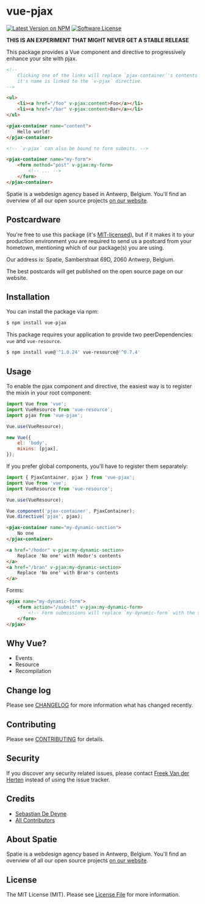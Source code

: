 # vue-pjax

[![Latest Version on NPM](https://img.shields.io/npm/v/vue-pjax.svg?style=flat-square)](https://npmjs.com/package/vue-pjax)
[![Software License](https://img.shields.io/badge/license-MIT-brightgreen.svg?style=flat-square)](LICENSE.md)

**THIS IS AN EXPERIMENT THAT MIGHT NEVER GET A STABLE RELEASE**

This package provides a Vue component and directive to progressively enhance your site with pjax.

```html
<!--
    Clicking one of the links will replace `pjax-container`'s contents since
    it's name is linked to the `v-pjax` directive.
-->

<ul>
    <li><a href="/foo" v-pjax:content>Foo</a></li>
    <li><a href="/bar" v-pjax:content>Bar</a></li>
</ul>

<pjax-container name="content">
    Hello world!
</pjax-container>

<!-- `v-pjax` can also be bound to form submits. -->

<pjax-container name="my-form">
    <form method="post" v-pjax:my-form>
        <!-- ... -->
    </form>
</pjax-container>
```

Spatie is a webdesign agency based in Antwerp, Belgium. You'll find an overview of all our open source projects [on our website](https://spatie.be/opensource).

## Postcardware

You're free to use this package (it's [MIT-licensed](LICENSE.md)), but if it makes it to your production environment you are required to send us a postcard from your hometown, mentioning which of our package(s) you are using.

Our address is: Spatie, Samberstraat 69D, 2060 Antwerp, Belgium.

The best postcards will get published on the open source page on our website.

## Installation

You can install the package via npm:

```bash
$ npm install vue-pjax
```

This package requires your application to provide two peerDependencies: `vue` and `vue-resource`.

```bash
$ npm install vue@'^1.0.24' vue-resource@'^0.7.4'
```

## Usage

To enable the pjax component and directive, the easiest way is to register the mixin in your root component:

```js
import Vue from 'vue';
import VueResource from 'vue-resource';
import pjax from 'vue-pjax';

Vue.use(VueResource);

new Vue({
    el: 'body',
    mixins: [pjax],
});
```

If you prefer global components, you'll have to register them separately:

```js
import { PjaxContainer, pjax } from 'vue-pjax';
import Vue from 'vue';
import VueResource from 'vue-resource';

Vue.use(VueResource);

Vue.component('pjax-container', PjaxContainer);
Vue.directive('pjax', pjax);
```



```html
<pjax-container name="my-dynamic-section">
    No one
</pjax-container>
```

```html
<a href="/hodor" v-pjax:my-dynamic-section>
    Replace 'No one' with Hodor's contents
</a>
<a href="/bran" v-pjax:my-dynamic-section>
    Replace 'No one' with Bran's contents
</a>
```

Forms:

```html
<pjax name="my-dynamic-form">
    <form action="/submit" v-pjax:my-dynamic-form>
        <!-- Form submissions will replace `my-dynamic-form` with the server's response -->
    </form>
</pjax>
```

## Why Vue?

- Events
- Resource
- Recompilation

## Change log

Please see [CHANGELOG](CHANGELOG.md) for more information what has changed recently.

## Contributing

Please see [CONTRIBUTING](CONTRIBUTING.md) for details.

## Security

If you discover any security related issues, please contact [Freek Van der Herten](https://github.com/freekmurze) instead of using the issue tracker.

## Credits

- [Sebastian De Deyne](https://github.com/sebastiandedeyne)
- [All Contributors](../../contributors)

## About Spatie

Spatie is a webdesign agency based in Antwerp, Belgium. You'll find an overview of all our open source projects [on our website](https://spatie.be/opensource).

## License

The MIT License (MIT). Please see [License File](LICENSE.md) for more information.
